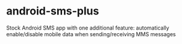 # android-sms-plus
Stock Android SMS app with one additional feature: automatically enable/disable mobile data when sending/receiving MMS messages
